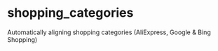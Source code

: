 # shopping_categories
Automatically aligning shopping categories (AliExpress, Google &amp; Bing Shopping)
